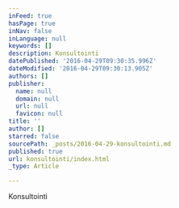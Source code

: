 ```yaml
---
inFeed: true
hasPage: true
inNav: false
inLanguage: null
keywords: []
description: Konsultointi
datePublished: '2016-04-29T09:30:35.996Z'
dateModified: '2016-04-29T09:30:13.905Z'
authors: []
publisher:
  name: null
  domain: null
  url: null
  favicon: null
title: ''
author: []
starred: false
sourcePath: _posts/2016-04-29-konsultointi.md
published: true
url: konsultointi/index.html
_type: Article

---
```

Konsultointi